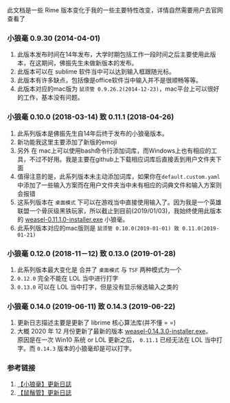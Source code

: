 此文档是一些 Rime 版本变化于我的一些主要特性改变，详情自然需要用户去官网查看了

### 小狼毫 0.9.30 (2014-04-01)
1. 此版本发布时间在14年发布，大学时期包括工作一段时间之后主要使用此版本，在这期间，佛振先生未做新版本的发布。
2. 此版本可以在 sublime 软件当中可以达到输入框跟随光标。
3. 此版本有许多缺点，包括像是office软件当中输入并不是很顺畅等等。
4. 此版本对应的mac版为 `鼠须管 0.9.26.2(2014-12-23)`，mac平台上可以很好的工作，基本没有问题。

### 小狼毫 0.10.0 (2018-03-14) 致 0.11.1 (2018-04-26)
1. 此系列版本是佛振先生自14年后终于发布的小狼毫版本。
2. 新功能我这里主要添加了新版的emoji
3. 另外 在 mac上可以使用bash命令行添加词库，而Windows上也有相应的工具，不过不好用。我是主要在github上下载相应词库后直接丢到用户文件夹下面
4. 值得注意的是，此系列版本未主动添加词库，如果你在`default.custom.yaml` 中添加了一些输入方案而在用户文件夹当中未有相应的词典文件和输入方案则会报错
5. 这系列版本在 `桌面模式` 下可以在游戏当中直接使用输入了。因为我是一个英雄联盟一个骨灰级黑铁玩家，所以截止到目前(2019/01/03)，我始终使用此版本的 [weasel-0.11.1.0-installer.exe](https://bintray.com/rime/weasel/release/0.11.1) 小狼毫。
6. 此系列版本对应的mac版则是 `鼠须管 0.10.0(2019-01-01) 致 0.11.0(2019-01-21)`

### 小狼毫 0.12.0 (2018-11－12) 致 0.13.0 (2019-01-28)
1. 此系列版本最大变化是 合并了 `桌面模式` 与 `TSF` 两种模式为一个
2. `0.12.0` 完全不能在 LOL 当中进行打字
3. `0.13.0` 可以在 LOL 当中打字，但是没有显示候选输入之类的　

### 小狼毫 0.14.0 (2019-06-11) 致 0.14.3 (2019-06-22)
1. 更新日志描述主要是更新了 librime 核心算法库(并不懂 = =)
2. 大概 2020 年 12 月份更新了最新的版本 [weasel-0.14.3.0-installer.exe](https://bintray.com/rime/weasel/release/0.14.3)。  
    原因是在一次 Win10 系统 or LOL 更新之后， `0.11.1` 已经无法在 LOL 当中打字。而 `0.14.3` 版本的小狼毫却是可以打字。

### 参考链接
1. [【小狼毫】更新日誌](https://rime.im/release/weasel/)
2. [【鼠鬚管】更新日誌](https://rime.im/release/squirrel/)
